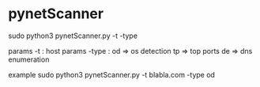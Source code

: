 # pynetScanner
sudo python3 pynetScanner.py -t <target> -type <type scanner>

params -t    : host
params -type : 
        od => os detection
        tp => top ports
        de => dns enumeration

example
     sudo python3 pynetScanner.py -t blabla.com -type od
     
     
     
